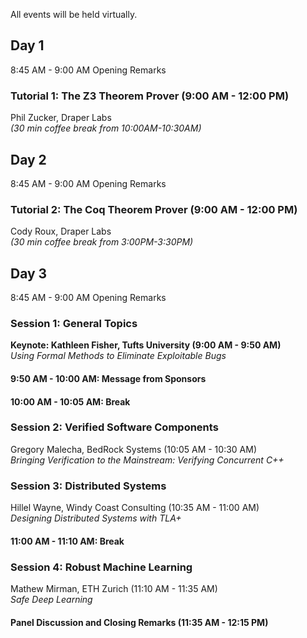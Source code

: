 All events will be held virtually.

## Day 1
8:45 AM - 9:00 AM Opening Remarks  

### Tutorial 1: The Z3 Theorem Prover (9:00 AM - 12:00 PM)
Phil Zucker, Draper Labs      
_(30 min coffee break from 10:00AM-10:30AM)_

## Day 2
8:45 AM - 9:00 AM Opening Remarks 

### Tutorial 2: The Coq Theorem Prover (9:00 AM - 12:00 PM)
Cody Roux, Draper Labs    
_(30 min coffee break from 3:00PM-3:30PM)_

## Day 3
8:45 AM - 9:00 AM Opening Remarks 

### Session 1: General Topics
**Keynote: Kathleen Fisher, Tufts University (9:00 AM - 9:50 AM)**  
_Using Formal Methods to Eliminate Exploitable Bugs_  

#### 9:50 AM - 10:00 AM: Message from Sponsors
#### 10:00 AM - 10:05 AM: Break

### Session 2: Verified Software Components
Gregory Malecha, BedRock Systems (10:05 AM - 10:30 AM)  
_Bringing Verification to the Mainstream: Verifying Concurrent C++_  

### Session 3: Distributed Systems
Hillel Wayne, Windy Coast Consulting (10:35 AM - 11:00 AM)  
_Designing Distributed Systems with TLA+_  

#### 11:00 AM - 11:10 AM: Break

### Session 4: Robust Machine Learning 
Mathew Mirman, ETH Zurich (11:10 AM - 11:35 AM)   
_Safe Deep Learning_  

#### Panel Discussion and Closing Remarks (11:35 AM - 12:15 PM)
